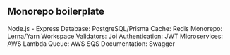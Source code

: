 ## Monorepo boilerplate

Node.js - Express
Database: PostgreSQL/Prisma
Cache: Redis
Monorepo: Lerna/Yarn Workspace
Validators: Joi
Authentication: JWT
Microservices: AWS Lambda
Queue: AWS SQS
Documentation: Swagger
